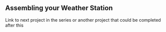 ## Assembling your Weather Station

Link to next project in the series or another project that could be completed after this

